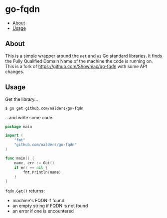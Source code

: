 # go-fqdn
<!-- vim-markdown-toc GFM -->

* [About](#about)
* [Usage](#usage)

<!-- vim-markdown-toc -->

## About

This is a simple wrapper around the `net` and `os` Go standard libraries.  It
finds the Fully Qualified Domain Name of the machine the code is running on.
This is a fork of https://github.com/Showmax/go-fqdn with some API changes.

## Usage

Get the library...
```
$ go get github.com/oalders/go-fqdn
```
...and write some code.
```go
package main

import (
	"fmt"
	"github.com/oalders/go-fqdn"
)

func main() {
	name, err := Get()
	if err == nil {
		fmt.Println(name)
	}
}
```

`fqdn.Get()` returns:
- machine's FQDN if found
- an empty string if FQDN is not found
- an error if one is encountered
